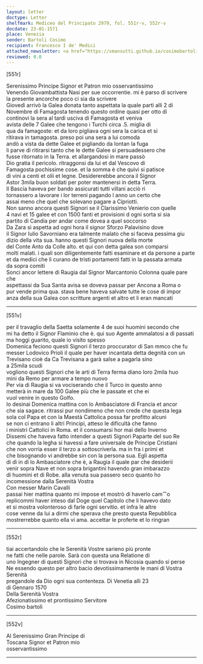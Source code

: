 ```yaml
---
layout: letter
doctype: Letter
shelfmark: Mediceo del Principato 2979, fol. 551r-v, 552r-v
docdate: 23-01-1571
place: Venezia
sender: Bartoli Cosimo
recipient: Francesco I de' Medici
attached_newsletter: <a href="https://smansutti.github.io/cosimobartoli/texts/3080_172,3080_173/">3080_172,3080_173</a>
reviewed: 0.0
---
```


[551r]  
  
  
Serenissimo Principe Signor et Patron mio osservantissimo  
Venendo Giovambattista Nasi per sue occorrentie. mi è parso di scrivere  
la presente ancorche poco ci sia da scrivere  
Giovedì arrivò la Galea donata tanto aspettata la quale partì alli 2 di  
Novembre di Famagosta tenendo questo ordine quasi per otto dì  
continovi la sera al tardi usciva di Famagosta et veniva  
avista delle 7 Galee che tengono i Turchi circa .5. miglia di  
qua da famagoste: et da loro pigliava ogni sera la carica et si  
ritirava in tamagosta. preso poi una sera a lui comoda  
andò a vista da dette Galee et pigliando da lontan la fuga  
li parve di ritirarsi tanto che le dette Galee si persuadessero che  
fusse ritornato in la Terra. et allargandosi in mare passò  
Dio gratia il pericolo. ritraggonsi da lui et dal Vescovo di  
Famagosta pochissime cose. et la somma è che quivi si patisce  
di vini a centi et olii et legne. Desidererebbe ancora il Signor  
Astor 3mila buon soldati per poter mantenersi in detta Terra.  
Il Bascia haveva per bando assicurati tutti villani acciò ri  
tornassero a lavorare i lor terreni pagando l anno un certo che  
assai meno che quel che solevano pagare a Cipriotti.  
Non sanno ancora questi Signori se il Clarissimo Venierio con quelle  
4 navi et 15 galee et con 1500 fanti et provisioni d ogni sorta si sia  
partito di Candia per andar come dovea a quel soccorso  
Da Zara si aspetta ad ogni hora il signor Sforzo Palavisino dove  
il Signor Iulio Savorniano era talmente malato che si faceva pessima giu  
dizio della vita sua. hanno questi Signori nuova della morte  
del Conte Anto da Colle alto. et qui con detta galea son comparsi  
molti malati. i quali son diligentemente fatti esaminare et da persone a parte  
et da medici che li curano de tristi portamenti fatti in la passata armata  
da sopra comiti  
Sonci ancor lettere di Raugia dal Signor Marcantonio Colonna quale pare che  
aspettassi da Sua Santa avisa se doveva passar per Ancona a Roma o  
pur vende prima qua. stava bene haveva salvate tutte le cose di impor  
anza della sua Galea con scritture argenti et altro et li eran mancati  
  
---  

[551v]  
  
  
per il travaglio della Saetta solamente 4 de suoi huomini secondo che  
mi ha detto il Signor Flaminio che è. qui suo Agente ammalatosi a dì passati  
ma hoggi guarito, quale io visito spesso  
Domenica feciono questi Signori il terzo proccurator di San mmco che fu  
messer Lodovico Prioli il quale per haver incantata detta degnità con un  
Trevisano cioè da Ca Trevisana a garà salse a pagarla sino  
a 25mila scudi  
vogliono questi Signori che le arti di Terra ferma diano loro 2mila huo  
mini da Remo per armare a tempo nuovo  
Per via di Raugia si va vociserando che il Turco in questo anno  
metterà in mare da 100 Galee più che le passate et che ei  
vuol venire in questo Golfo.  
Io desinai Domenica mattina con lo Ambasciatore di Francia et ancor  
che sia sagace. ritrassi pur nondimeno che non crede che questa lega  
sola col Papa et con la Maestà Cattolica possa far profitto alcuni  
se non ci entrano li altri Principi, atteso le dificultà che fanno  
i ministri Cattolici in Roma. et il consumarsi hor mai dello Inverno  
Dissemi che haveva fatto intender a questi Signori Paparte del suo Re  
che quando la legha si havessi a fare universale de Principe Cristiani  
che non vorria esser il terzo a sottoscriverla. ma in fra i primi et  
che bisognando vi andrebbe sin con la persona sua. Egli aspetta  
di dì in dì lo Ambasciatore che è, a Raugia il quale par che desiderii  
venir sopra Nave et non sopra brigantini havendo gran imbarazzo  
di huomini et di Robe. alla venuta sua passero seco quanto ho  
incomessione dalla Serenità Vostra  
Con messer Marin Cavalli  
passai hier mattina quanto mi impose et mostrò di haverlo cam⁀o  
replicommi haver inteso dal Doge quel Capitolo che li havevo dato  
et si mostra volonteroso di farle ogni servitio. et infra le altre  
cose venne da lui a dirmi che sperava che presto questa Repubblica  
mostrerrebbe quanto ella vi ama. accettar le proferte et lo ringran  
  
---  

[552r]  
  
  
tiai accertandolo che le Serenità Vostre sarieno più pronte  
ne fatti che nelle parole. Sarà con questa una Relatione di  
uno Ingegner di questi Signori che si trovava in Nicosia quando si perse  
Ne essendo questo per altro bacio devotissimamente le mani di Vostra Serenità  
pregandole da Dio ogni sua contenteza. Di Venetia alli 23  
di Gennaro 1570  
Della Serenità Vostra  
Afezionatissimo et prontissimo Servitore  
Cosimo bartoli  
  
---  

[552v]  
  
  
Al Serenissimo Gran Principe di  
Toscana Signor et Patron mio  
osservantissimo  
  
---  


